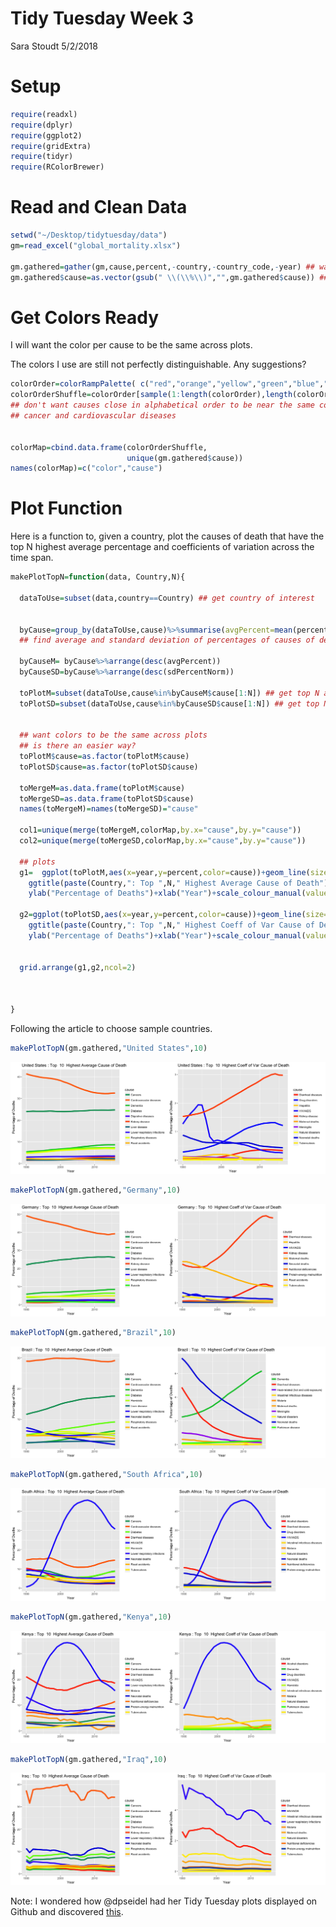 Tidy Tuesday Week 3
================
Sara Stoudt
5/2/2018

Setup
=====

``` r
require(readxl)
require(dplyr)
require(ggplot2)
require(gridExtra)
require(tidyr)
require(RColorBrewer)
```

Read and Clean Data
===================

``` r
setwd("~/Desktop/tidytuesday/data")
gm=read_excel("global_mortality.xlsx")

gm.gathered=gather(gm,cause,percent,-country,-country_code,-year) ## want a single column for cause of death
gm.gathered$cause=as.vector(gsub(" \\(\\%\\)","",gm.gathered$cause)) ## remove (%) in causes of death
```

Get Colors Ready
================

I will want the color per cause to be the same across plots.

The colors I use are still not perfectly distinguishable. Any suggestions?

``` r
colorOrder=colorRampPalette( c("red","orange","yellow","green","blue","purple"))(length(unique(gm.gathered$cause)))
colorOrderShuffle=colorOrder[sample(1:length(colorOrder),length(colorOrder))]
## don't want causes close in alphabetical order to be near the same color mainly because of prevalence of
## cancer and cardiovascular diseases


colorMap=cbind.data.frame(colorOrderShuffle,
                          unique(gm.gathered$cause))
names(colorMap)=c("color","cause")
```

Plot Function
=============

Here is a function to, given a country, plot the causes of death that have the top N highest average percentage and coefficients of variation across the time span.

``` r
makePlotTopN=function(data, Country,N){
  
  dataToUse=subset(data,country==Country) ## get country of interest
  
  
  byCause=group_by(dataToUse,cause)%>%summarise(avgPercent=mean(percent),sdPercent=sd(percent),sdPercentNorm=sd(percent)/avgPercent) 
  ## find average and standard deviation of percentages of causes of death across the time frame
  
  byCauseM= byCause%>%arrange(desc(avgPercent))
  byCauseSD=byCause%>%arrange(desc(sdPercentNorm))
  
  toPlotM=subset(dataToUse,cause%in%byCauseM$cause[1:N]) ## get top N average
  toPlotSD=subset(dataToUse,cause%in%byCauseSD$cause[1:N]) ## get top N variability
  
  
  ## want colors to be the same across plots
  ## is there an easier way?
  toPlotM$cause=as.factor(toPlotM$cause)
  toPlotSD$cause=as.factor(toPlotSD$cause)
  
  toMergeM=as.data.frame(toPlotM$cause)
  toMergeSD=as.data.frame(toPlotSD$cause)
  names(toMergeM)=names(toMergeSD)="cause"
  
  col1=unique(merge(toMergeM,colorMap,by.x="cause",by.y="cause"))
  col2=unique(merge(toMergeSD,colorMap,by.x="cause",by.y="cause"))
  
  ## plots
  g1=  ggplot(toPlotM,aes(x=year,y=percent,color=cause))+geom_line(size=2)+
    ggtitle(paste(Country,": Top ",N," Highest Average Cause of Death"))+
    ylab("Percentage of Deaths")+xlab("Year")+scale_colour_manual(values=as.character(col1$color))
  
  g2=ggplot(toPlotSD,aes(x=year,y=percent,color=cause))+geom_line(size=2)+
    ggtitle(paste(Country,": Top ",N," Highest Coeff of Var Cause of Death"))+
    ylab("Percentage of Deaths")+xlab("Year")+scale_colour_manual(values=as.character(col2$color))
  
  
  grid.arrange(g1,g2,ncol=2)
  

  
}
```

Following the article to choose sample countries.

``` r
makePlotTopN(gm.gathered,"United States",10)
```

![](globalMortalityNice_files/figure-markdown_github/unnamed-chunk-5-1.png)

``` r
makePlotTopN(gm.gathered,"Germany",10)
```

![](globalMortalityNice_files/figure-markdown_github/unnamed-chunk-6-1.png)

``` r
makePlotTopN(gm.gathered,"Brazil",10)
```

![](globalMortalityNice_files/figure-markdown_github/unnamed-chunk-7-1.png)

``` r
makePlotTopN(gm.gathered,"South Africa",10)
```

![](globalMortalityNice_files/figure-markdown_github/unnamed-chunk-8-1.png)

``` r
makePlotTopN(gm.gathered,"Kenya",10)
```

![](globalMortalityNice_files/figure-markdown_github/unnamed-chunk-9-1.png)

``` r
makePlotTopN(gm.gathered,"Iraq",10)
```

![](globalMortalityNice_files/figure-markdown_github/unnamed-chunk-10-1.png)

Note: I wondered how @dpseidel had her Tidy Tuesday plots displayed on Github and discovered [this](https://rmarkdown.rstudio.com/github_document_format.html).
